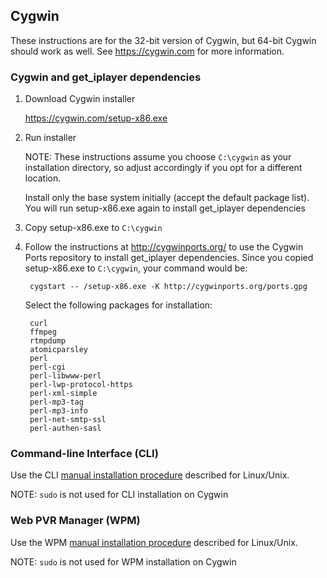 
## Cygwin

These instructions are for the 32-bit version of Cygwin, but 64-bit Cygwin should work as well. See https://cygwin.com for more information.

### Cygwin and get_iplayer dependencies

1. Download Cygwin installer

    https://cygwin.com/setup-x86.exe

2. Run installer

    NOTE: These instructions assume you choose `C:\cygwin` as your installation directory, so adjust accordingly if you opt for a different location.
      
    Install only the base system initially (accept the default package list). You will run setup-x86.exe again to install get_iplayer dependencies

3. Copy setup-x86.exe to `C:\cygwin`

4. Follow the instructions at http://cygwinports.org/ to use the Cygwin Ports repository to install get_iplayer dependencies. Since you copied setup-x86.exe to `C:\cygwin`, your command would be:

        cygstart -- /setup-x86.exe -K http://cygwinports.org/ports.gpg

    Select the following packages for installation:

        curl 
        ffmpeg 
        rtmpdump 
        atomicparsley 
        perl 
        perl-cgi
        perl-libwww-perl 
        perl-lwp-protocol-https
        perl-xml-simple 
        perl-mp3-tag 
        perl-mp3-info 
        perl-net-smtp-ssl 
        perl-authen-sasl 

### Command-line Interface (CLI)

Use the CLI [manual installation procedure](manual#manual-cli) described for Linux/Unix.

NOTE: `sudo` is not used for CLI installation on Cygwin

### Web PVR Manager (WPM)

Use the WPM [manual installation procedure](manual#manual-cli) described for Linux/Unix.

NOTE: `sudo` is not used for WPM installation on Cygwin
        
